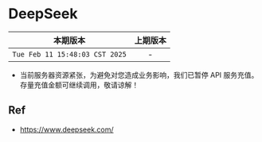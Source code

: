 # DeepSeek


|本期版本|上期版本
|:---:|:---:
`Tue Feb 11 15:48:03 CST 2025` | -

* 当前服务器资源紧张，为避免对您造成业务影响，我们已暂停 API 服务充值。存量充值金额可继续调用，敬请谅解！

## Ref

* <https://www.deepseek.com/>